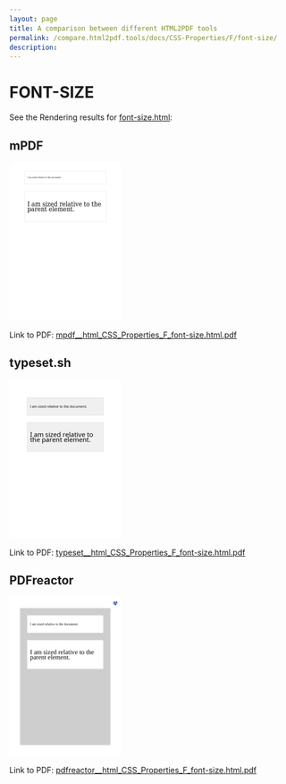 ```yaml
---
layout: page
title: A comparison between different HTML2PDF tools
permalink: /compare.html2pdf.tools/docs/CSS-Properties/F/font-size/
description: 
---
```


# FONT-SIZE

See the Rendering results for [font-size.html](/html/CSS%20Properties/F/font-size.html):

## mPDF
![](mpdf__html_CSS_Properties_F_font-size.html.png) 

Link to PDF: [mpdf__html_CSS_Properties_F_font-size.html.pdf](mpdf__html_CSS_Properties_F_font-size.html.pdf)

## typeset.sh
![](typeset__html_CSS_Properties_F_font-size.html.png) 

Link to PDF: [typeset__html_CSS_Properties_F_font-size.html.pdf](typeset__html_CSS_Properties_F_font-size.html.pdf)

## PDFreactor
![](pdfreactor__html_CSS_Properties_F_font-size.html.png) 

Link to PDF: [pdfreactor__html_CSS_Properties_F_font-size.html.pdf](pdfreactor__html_CSS_Properties_F_font-size.html.pdf)
